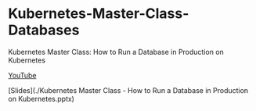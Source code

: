 # Kubernetes-Master-Class-Databases
Kubernetes Master Class: How to Run a Database in Production on Kubernetes

[YouTube](https://youtu.be/IgwapqeLiUA)

[Slides](./Kubernetes Master Class - How to Run a Database in Production on Kubernetes.pptx)
